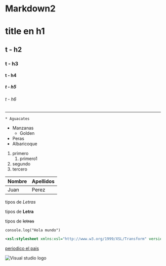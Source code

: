 # Markdown2

<!-- Encabezado -->
# title en h1
## t - h2
### t - h3
#### t - h4
##### t - h5
###### t - h6
<!-- Linea de separacion -->
--- 
<!-- Listas desordenadas -->

    * Aguacates
* Manzanas 
    * Golden
* Peras
* Albaricoque

<!-- Listas ordenadas -->

1. primero
    1. primero1
2. segundo
3. tercero

<!-- Tablas -->

| Nombre|Apellidos|
|-------|---------|
| Juan  | Perez   |

<!-- Formatos de textos (tipos de letras) -->

tipos de *Letras*

tipos de **Letra**

tipos de ~~letras~~

<!-- Generar una linea de código -->

`console.log("Hola mundo")`

``` xml
<xsl:stylesheet xmlns:xsl="http://www.w3.org/1999/XSL/Transform" version="1.0">
```

<!-- Acceso a paginas web -->

[periodico el pais](https://elpais.es)

![Visual studio logo](https://upload.wikimedia.org/wikipedia/commons/9/9a/Visual_Studio_Code_1.35_icon.svg)
